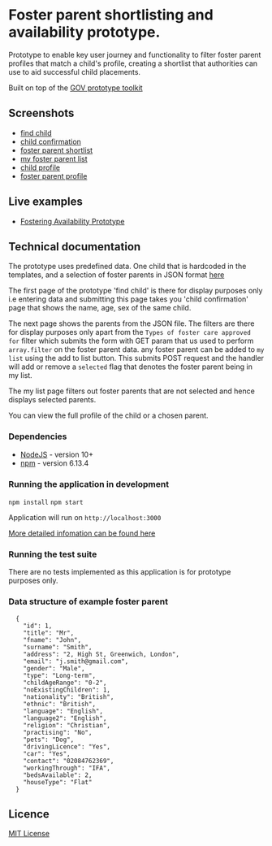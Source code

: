 # Foster parent shortlisting and availability prototype.

Prototype to enable key user journey and functionality to filter foster parent profiles that match a child's profile, creating a shortlist that authorities can use to aid successful child placements.

Built on top of the [GOV prototype toolkit](https://govuk-prototype-kit.herokuapp.com/docs/install)

## Screenshots

- [find child](https://raw.githubusercontent.com/DFE-Digital/fa-availability-prototype/master/docs/documentation/screenshots/page1.png)
- [child confirmation](https://raw.githubusercontent.com/DFE-Digital/fa-availability-prototype/master/docs/documentation/screenshots/page2.png)
- [foster parent shortlist](https://raw.githubusercontent.com/DFE-Digital/fa-availability-prototype/master/docs/documentation/screenshots/page3.png)
- [my foster parent list](https://raw.githubusercontent.com/DFE-Digital/fa-availability-prototype/master/docs/documentation/screenshots/page4.png)
- [child profile](https://raw.githubusercontent.com/DFE-Digital/fa-availability-prototype/master/docs/documentation/screenshots/page5.png)
- [foster parent profile](https://raw.githubusercontent.com/DFE-Digital/fa-availability-prototype/master/docs/documentation/screenshots/page6.png)

## Live examples

- [Fostering Availability Prototype](https://dfe-shortlisting.herokuapp.com/)

## Technical documentation

The prototype uses predefined data. One child that is hardcoded in the templates, and a selection of foster parents in JSON format [here](https://github.com/DFE-Digital/fa-availability-prototype/blob/master/app/data/foster-parents.js)

The first page of the prototype 'find child' is there for display purposes only i.e entering data and submitting this page takes you 'child confirmation' page that shows the name, age, sex of the same child.

The next page shows the parents from the JSON file. The filters are there for display purposes only apart from the `Types of foster care approved for` filter which submits the form with GET param that us used to perform `array.filter` on the foster parent data. any foster parent can be added to `my list` using the add to list button. This submits POST request and the handler will add or remove a `selected` flag that denotes the foster parent being in my list.

The my list page filters out foster parents that are not selected and hence displays selected parents.

You can view the full profile of the child or a chosen parent.

### Dependencies

- [NodeJS](https://nodejs.org/en/) - version 10+
- [npm](https://www.npmjs.com/) - version 6.13.4

### Running the application in development

`npm install`
`npm start`

Application will run on `http://localhost:3000`

[More detailed infomation can be found here](https://github.com/DFE-Digital/fa-availability-prototype/tree/master/docs/documentation/install)

### Running the test suite

There are no tests implemented as this application is for prototype purposes only.

### Data structure of example foster parent 

```
  {
    "id": 1,
    "title": "Mr",
    "fname": "John",
    "surname": "Smith",
    "address": "2, High St, Greenwich, London",
    "email": "j.smith@gmail.com",
    "gender": "Male",
    "type": "Long-term",
    "childAgeRange": "0-2",
    "noExistingChildren": 1,
    "nationality": "British",
    "ethnic": "British",
    "language": "English",
    "language2": "English",
    "religion": "Christian",
    "practising": "No",
    "pets": "Dog",
    "drivingLicence": "Yes",
    "car": "Yes",
    "contact": "02084762369",
    "workingThrough": "IFA",
    "bedsAvailable": 2,
    "houseType": "Flat"
  }
  ```

## Licence

[MIT License](LICENCE)

